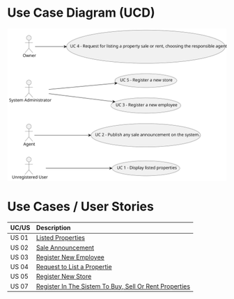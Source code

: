 # Use Case Diagram (UCD)

![Use Case Diagram](svg/use-case-diagram.svg)


# Use Cases / User Stories

| UC/US | Description                                                                     |                   
|:------|:--------------------------------------------------------------------------------|
| US 01 | [Listed Properties](../../us001/Readme.md)                                      |
| US 02 | [Sale Announcement](../../us002/Readme.md)                                      |
| US 03 | [Register New Employee](../../us003/Readme.md)                                  |
| US 04 | [Request to List a Propertie](../../us004/Readme.md)                            |
| US 05 | [Register New Store](../../us005/Readme.md)                                     |
| US 07 | [Register In The Sistem To Buy, Sell Or Rent Properties](../../us007/Readme.md) |

